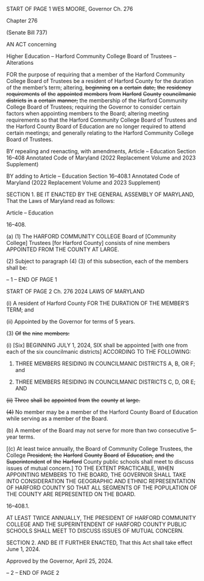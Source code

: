 START OF PAGE 1
WES MOORE, Governor Ch. 276

Chapter 276

(Senate Bill 737)

AN ACT concerning

Higher Education – Harford Community College Board of Trustees – Alterations

FOR the purpose of requiring that a member of the Harford Community College Board of
Trustees be a resident of Harford County for the duration of the member’s term;
altering, ~~beginning~~ ~~on~~ ~~a~~ ~~certain~~ ~~date,~~ ~~the~~ ~~residency~~ ~~requirements~~ ~~of~~ ~~the~~ ~~appointed~~
~~members~~ ~~from~~ ~~Harford~~ ~~County~~ ~~councilmanic~~ ~~districts~~ ~~in~~ ~~a~~ ~~certain~~ ~~manner;~~ the
membership of the Harford Community College Board of Trustees; requiring the
Governor to consider certain factors when appointing members to the Board; altering
meeting requirements so that the Harford Community College Board of Trustees and
the Harford County Board of Education are no longer required to attend certain
meetings; and generally relating to the Harford Community College Board of
Trustees.

BY repealing and reenacting, with amendments,
Article – Education
Section 16–408
Annotated Code of Maryland
(2022 Replacement Volume and 2023 Supplement)

BY adding to
Article – Education
Section 16–408.1
Annotated Code of Maryland
(2022 Replacement Volume and 2023 Supplement)

SECTION 1. BE IT ENACTED BY THE GENERAL ASSEMBLY OF MARYLAND,
That the Laws of Maryland read as follows:

Article – Education

16–408.

(a) (1) The HARFORD COMMUNITY COLLEGE Board of [Community
College] Trustees [for Harford County] consists of nine members APPOINTED FROM THE
COUNTY AT LARGE.

(2) Subject to paragraph (4) (3) of this subsection, each of the members
shall be:

– 1 –
END OF PAGE 1

START OF PAGE 2
Ch. 276 2024 LAWS OF MARYLAND

(i) A resident of Harford County FOR THE DURATION OF THE
MEMBER’S TERM; and

(ii) Appointed by the Governor for terms of 5 years.

(3) ~~Of~~ ~~the~~ ~~nine~~ ~~members:~~

(i) [Six] BEGINNING JULY 1, 2024, SIX shall be appointed [with
one from each of the six councilmanic districts] ACCORDING TO THE FOLLOWING:

1. THREE MEMBERS RESIDING IN COUNCILMANIC
DISTRICTS A, B, OR F; and

2. THREE MEMBERS RESIDING IN COUNCILMANIC
DISTRICTS C, D, OR E; AND

~~(ii)~~ ~~Three~~ ~~shall~~ ~~be~~ ~~appointed~~ ~~from~~ ~~the~~ ~~county~~ ~~at~~ ~~large.~~

~~(4)~~ No member may be a member of the Harford County Board of
Education while serving as a member of the Board.

(b) A member of the Board may not serve for more than two consecutive 5–year
terms.

[(c) At least twice annually, the Board of Community College Trustees, the College
~~President,~~ ~~the~~ ~~Harford~~ ~~County~~ ~~Board~~ ~~of~~ ~~Education,~~ ~~and~~ ~~the~~ ~~Superintendent~~ ~~of~~ ~~the~~ ~~Harford~~
County public schools shall meet to discuss issues of mutual concern.] TO THE EXTENT
PRACTICABLE, WHEN APPOINTING MEMBERS TO THE BOARD, THE GOVERNOR
SHALL TAKE INTO CONSIDERATION THE GEOGRAPHIC AND ETHNIC
REPRESENTATION OF HARFORD COUNTY SO THAT ALL SEGMENTS OF THE
POPULATION OF THE COUNTY ARE REPRESENTED ON THE BOARD.

16–408.1.

AT LEAST TWICE ANNUALLY, THE PRESIDENT OF HARFORD COMMUNITY
COLLEGE AND THE SUPERINTENDENT OF HARFORD COUNTY PUBLIC SCHOOLS
SHALL MEET TO DISCUSS ISSUES OF MUTUAL CONCERN.

SECTION 2. AND BE IT FURTHER ENACTED, That this Act shall take effect June
1, 2024.

Approved by the Governor, April 25, 2024.

– 2 –
END OF PAGE 2